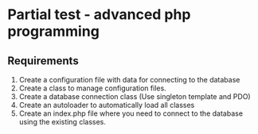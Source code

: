 # Partial test - advanced php programming

## Requirements
1. Create a configuration file with data for connecting to the database
2. Create a class to manage configuration files.
3. Create a database connection class (Use singleton template and PDO)
4. Create an autoloader to automatically load all classes
5. Create an index.php file where you need to connect to the database using the existing classes.